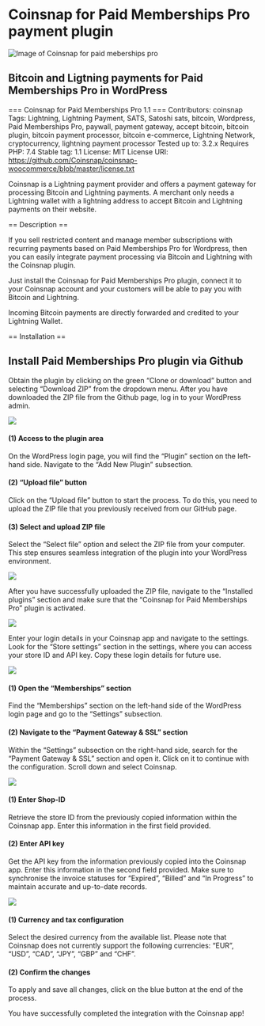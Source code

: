 # Coinsnap for Paid Memberships Pro payment plugin #
![Image of Coinsnap for paid meberships pro](https://coinsnap.io/wp-content/uploads/2024/01/coinsnap-for-paidmembershippro.png)
## Bitcoin and Ligtning payments for Paid Memberships Pro in WordPress ##

=== Coinsnap for Paid Memberships Pro 1.1 ===
Contributors: coinsnap
Tags: Lightning, Lightning Payment, SATS, Satoshi sats, bitcoin, Wordpress, Paid Memberships Pro, paywall, payment gateway, accept bitcoin, bitcoin plugin, bitcoin payment processor, bitcoin e-commerce, Lightning Network, cryptocurrency, lightning payment processor
Tested up to: 3.2.x
Requires PHP: 7.4
Stable tag: 1.1
License: MIT
License URI: https://github.com/Coinsnap/coinsnap-woocommerce/blob/master/license.txt

Coinsnap is a Lightning payment provider and offers a payment gateway for processing Bitcoin and Lightning payments. A merchant only needs a Lightning wallet with a lightning address to accept Bitcoin and Lightning payments on their website.

== Description ==

If you sell restricted content and manage member subscriptions with recurring payments based on Paid Memberships Pro for Wordpress, then you can easily integrate payment processing via Bitcoin and Lightning with the Coinsnap plugin.

Just install the Coinsnap for Paid Memberships Pro plugin, connect it to your Coinsnap account and your customers will be able to pay you with Bitcoin and Lightning.

Incoming Bitcoin payments are directly forwarded and credited to your Lightning Wallet.

== Installation ==

## Install Paid Memberships Pro plugin via Github ##

Obtain the plugin by clicking on the green “Clone or download” button and selecting “Download ZIP” from the dropdown menu. After you have downloaded the ZIP file from the Github page, log in to your WordPress admin.

![](https://coinsnap.io/wp-content/uploads/2024/01/Screenshot-2024-01-19-at-13.55.00.png)

#### (1) Access to the plugin area ####
On the WordPress login page, you will find the “Plugin” section on the left-hand side. Navigate to the “Add New Plugin” subsection.

#### (2) “Upload file” button ####
Click on the “Upload file” button to start the process. To do this, you need to upload the ZIP file that you previously received from our GitHub page.

#### (3) Select and upload ZIP file ####
Select the “Select file” option and select the ZIP file from your computer. This step ensures seamless integration of the plugin into your WordPress environment.

![](https://coinsnap.io/wp-content/uploads/2024/01/Screenshot-2024-01-19-at-15.38.39.png)

After you have successfully uploaded the ZIP file, navigate to the “Installed plugins” section and make sure that the “Coinsnap for Paid Memberships Pro” plugin is activated.

![](https://coinsnap.io/wp-content/uploads/2023/11/Screenshot-2024-05-27-at-08.16.52.png)

Enter your login details in your Coinsnap app and navigate to the settings. Look for the “Store settings” section in the settings, where you can access your store ID and API key. Copy these login details for future use.

![](https://coinsnap.io/wp-content/uploads/2024/01/Screenshot-2024-01-19-at-15.41.59.png)

#### (1) Open the “Memberships” section ####
Find the “Memberships” section on the left-hand side of the WordPress login page and go to the “Settings” subsection.

#### (2) Navigate to the “Payment Gateway & SSL” section ####
Within the “Settings” subsection on the right-hand side, search for the “Payment Gateway & SSL” section and open it. Click on it to continue with the configuration. Scroll down and select Coinsnap.

![](https://coinsnap.io/wp-content/uploads/2024/01/Screenshot-2024-01-19-at-15.42.18-1.png)

#### (1) Enter Shop-ID ####
Retrieve the store ID from the previously copied information within the Coinsnap app. Enter this information in the first field provided.

#### (2) Enter API key ####
Get the API key from the information previously copied into the Coinsnap app. Enter this information in the second field provided. Make sure to synchronise the invoice statuses for “Expired”, “Billed” and “In Progress” to maintain accurate and up-to-date records.

![](https://coinsnap.io/wp-content/uploads/2024/01/Screenshot-2024-01-23-at-14.42.58.png)

#### (1) Currency and tax configuration #### 
Select the desired currency from the available list. Please note that Coinsnap does not currently support the following currencies: “EUR”, “USD”, “CAD”, “JPY”, “GBP” and “CHF”.

#### (2) Confirm the changes ####
To apply and save all changes, click on the blue button at the end of the process.

You have successfully completed the integration with the Coinsnap app!

